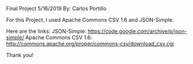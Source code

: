 Final Project 5/16/2019
By: Carlos Portillo

For this Project, I used Apache Commons CSV 1.6 and JSON-Simple.

Here are the links: 
JSON-Simple: https://code.google.com/archive/p/json-simple/
Apache Commons CSV 1.6: http://commons.apache.org/proper/commons-csv/download_csv.cgi

Thank you!